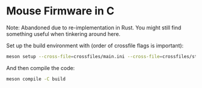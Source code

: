 # Mouse Firmware in C

Note: Abandoned due to re-implementation in Rust. You might still find something useful when tinkering around here.

Set up the build environment with (order of crossfile flags is important):

```sh
meson setup --cross-file=crossfiles/main.ini --cross-file=crossfiles/stm32/f0.ini build
```

And then compile the code:

```sh
meson compile -C build
```
